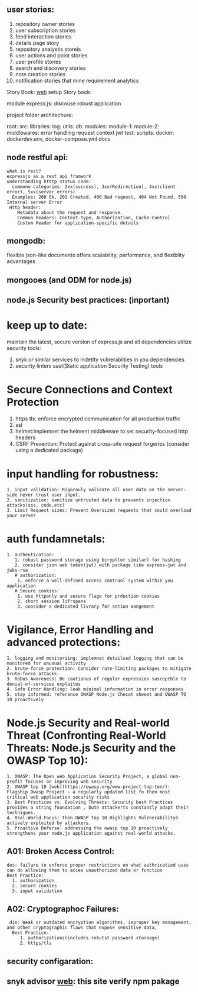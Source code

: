 ## user stories:
1. repository owner stories
2. user subscription stories
3. feed interaction stories
4. details page story
5. repository analystis storeis
6. user actions and point stories
7. user profile stories
8. search and discovery stories
9. note creation stories
10. notification stories
that mine requirement analytics

Story Book: [web](https://storybook.js.org/)
setup Story book: 

module express.js:
discouse robust application

  project folder architechure:

  root: 
    src:
      libraries:
        log:
        utils:
        db:
      modules: 
        module-1:
        module-2:
      middlewares:
        error handling
        request context
        jwt
    test:
    scripts:
    docker:
      dockerdev.env,
      docker-compose.yml
    docs

## node restful api:
    what is rest?
    expressjs as a rest api framwork
    understanding htttp status code:
      commone categories: 2xx(success), 3xx(Redirection), 4xx(client error), 5xx(server errors)
      Examples: 200 Ok, 201 Created, 400 Bad request, 404 Not Found, 500 Internal server Error
     Http header:
        Metadata about the request and response.
        Common headers: Context-Type, Authorization, Cache-Control
        Custom Header for application-specific details
## mongodb: 
  flexible
  json-like documents
  offers scalability, performance, and flexiblity advantages
## mongooes (and ODM for node.js)
  

## node.js Security best practices: (inportant)
 # keep up to date: 
  maintain the latest, secure version of express.js and all dependencies
 utilize security tools:
  1. snyk or similar services to indetity vulnerablities in you dependencies
  2. security linters sast(Static application Security Testing) tools
 # Secure Connections and Context Protection
   1. https tls: enforce encrypted communication for all production traffic
   2. ssl
   3. helmet:implemnet the helment middleware to set security-focused http headers
   4. CSRF Prevention: Protect against cross-site request forgeries (consider using a dedicated package)
   # input handling for robustness:
    1. input validation: Rigorouly validate all user data on the server-side never trust user input.
    2. sanitization: sanitize untrusted data to prevents injection attacks(xss, code,etc)
    3. Limit Request sizes: Prevent Oversized requests that could overload your server
   # auth fundamnetals:
    1. authentication:
       1. robust password storage using bcrypt(or similar) for hashing
       2. consider json web token(jwt) with package like express-jwt and jwks-rsa
       # authorization: 
        1. enforce a well-defined access contraol system within you application
       # Secure cookies:
        1. use httponly and secure flage for prduction cookies
        2. short session lifrspans
        3. consider a dedicated livrary for setion mangement
  # Vigilance, Error Handling and advanced protections:
    1. logging and monitoriing: implemnet detailsed logging that can be monitored for unusual activity
    2. brute-force protection: Consider rate-limiting packages to mitigate brute-force attacks.
    3. ReDos Awareness: Be cautionus of regular expression susceptble to denial-of-services exploites
    4. Safe Error Handling: leak minimal information in error responses
    5. stay informed: reference OWASP Node.js Checat sheeet and OWASP TO 10 proactively
   
  # Node.js Security and Real-world Threat (Confronting Real-World Threats: Node.js Security and the OWASP Top 10):
    1. OWASP: The Open web Application Security Project, a global non-profit focuses on inproving web security
    2. OWASP top 10 [web](https://owasp.org/www-project-top-ten/): Flagship Owasp Project - a regularly updated list fo then most critical web application security risks
    3. Best Practices vs. Evolving Threats: Security best Practices provides a string foundation , butn attackerts constantly adapt their techniques.
    4. Real-World Focus: then OWASP Top 10 Highlights Vulenerabilitys actively exploited by attackers.
    5. Proactive Deferse: addressing the owasp top 10 proactively strengthens your node.js application against real-world attacks.
   ## A01: Broken Access Control:
    des: failure to enforce proper restrictions on what authricatied uses can do allowing them to acces unauthorized data or function
    Best Practice:
      1. authorization
      2. secure cookies
      3. input validation
  ## A02: Cryptographoc Failures:
     dis: Weak or outdated encryption algorithms, improper key management, and other cryptographic flaws that expose sensitive data,
      Best Practice:
         1. authorizationz(includes robutst password storeage)
         2. https/tls
  ## security configaration:
  ## snyk advisor [web](https://snyk.io/advisor/): this site verify npm pakage
     